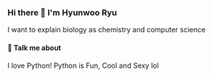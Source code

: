 ### Hi there 👋 I'm Hyunwoo Ryu
I want to explain biology as chemistry and computer science
#### 💬 Talk me about
I love Python! Python is Fun, Cool and Sexy lol 
<!--
**Chemical118/Chemical118** is a ✨ _special_ ✨ repository because its `README.md` (this file) appears on your GitHub profile.

Here are some ideas to get you started:

- 🔭 I’m currently working on ...
- 🌱 I’m currently learning ...
- 👯 I’m looking to collaborate on ...
- 🤔 I’m looking for help with ...
- 💬 Ask me about ...
- 📫 How to reach me: ...
- 😄 Pronouns: ...
- ⚡ Fun fact: ...
-->
